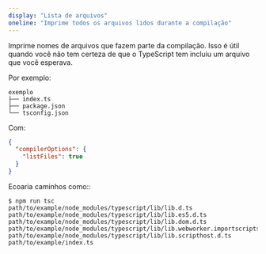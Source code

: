 ```yaml
---
display: "Lista de arquivos"
oneline: "Imprime todos os arquivos lidos durante a compilação"
---
```


Imprime nomes de arquivos que fazem parte da compilação. Isso é útil quando você não tem certeza de que o TypeScript tem
incluiu um arquivo que você esperava.

Por exemplo:

```
exemplo
├── index.ts
├── package.json
└── tsconfig.json
```

Com:

```json
{
  "compilerOptions": {
    "listFiles": true
  }
}
```

Ecoaria caminhos como::

```
$ npm run tsc
path/to/example/node_modules/typescript/lib/lib.d.ts
path/to/example/node_modules/typescript/lib/lib.es5.d.ts
path/to/example/node_modules/typescript/lib/lib.dom.d.ts
path/to/example/node_modules/typescript/lib/lib.webworker.importscripts.d.ts
path/to/example/node_modules/typescript/lib/lib.scripthost.d.ts
path/to/example/index.ts
```
